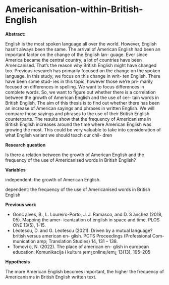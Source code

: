 # Americanisation-within-British-English
**Abstract:**

English is the most spoken language all
over the world. However, English hasn’t
always been the same. The arrival of
American English had been an important
factor on the change of the English lan-
guage. Ever since America became the
central country, a lot of countries have
been Americanised. That’s the reason why
British English might have changed too.
Previous research has primarily focused
on the change on the spoken language. In
this study, we focus on this change in writ-
ten English. There have been some stud-
ies in this topic, however those we’re pri-
marily focused on differences in spelling.
We want to focus differences in complete
words. So, we want to figure out whether
there is a correlation between the growth
of American English and the use of cer-
tain words in British English. The aim
of this thesis is to find out whether there
has been an increase of American sayings
and phrases in written English. We will
compare those sayings and phrases to the
use of their British English counterparts.
The results show that the frequency of
Americanisms in British English increases
around the time where American English
was growing the most. This could be very
valuable to take into consideration of what
English variant we should teach our chil-
dren

**Research question**

Is there a relation between the growth of American English and the frequency of the use of Americanised words in British English?

**Variables**

independent: the growth of American English.

dependent: the frequency of the use of Americanised words in British English


**Previous work**
- Gonc ̧alves, B., L. Loureiro-Porto, J. J. Ramasco,
and D. S ́anchez (2018, 05). Mapping the amer-
icanization of english in space and time. PLOS
ONE 13(5), 1–15.
- Leotescu, D. and G. Leotescu (2021). Driven by
a mutual language? british versus american en-
glish. PCTS Proceedings (Professional Com-
munication amp; Translation Studies) 14, 131 – 138.
- Tomovi ́c, N. (2022). The place of american en-
glish in european education. Komunikacija i
kultura ¡em¿online¡/em¿ 13(13), 195–205

**Hypothesis**

The more American English becomes important, the higher the frequency of Americanisms in British English written text.

